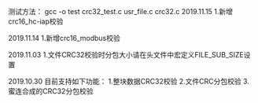 测试方法：
gcc -o test crc32_test.c usr_file.c crc32.c
2019.11.15
1.新增crc16_hc-iap校验

2019.11.14
1.新增crc16_modbus校验

2019.11.03
1.文件CRC32校验时分包大小请在头文件中宏定义FILE_SUB_SIZE设置

2019.10.30
目前支持如下功能：
1.整块数据CRC32校验
2.文件CRC分包校验
3.蜜连合成的CRC32分包校验
